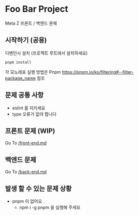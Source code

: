 # Foo Bar Project

Meta Z 프론트 / 백엔드 문제

## 시작하기 (공용)

디벤던시 설치 (프로젝트 루트에서 설치하세요)
```shell
pnpm install
```

각 모노레포 실행 방법은 Pnpm https://pnpm.io/ko/filtering#--filter-package_name 참조

## 문제 공통 사항

- eslint 를 지키세요
- type 오류가 없야 합니다

## 프론트 문제 (WIP)

Go To [/front-end.md](front-end.md)

## 백엔드 문제

Go To [/back-end.md](back-end.md)

## 발생 할 수 있는 문제 상황

- pnpm 이 없어요
  - npm i -g pnpm 을 실행해 주세요
